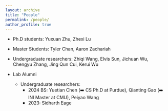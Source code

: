 ```yaml
---
layout: archive
title: "People"
permalink: /people/
author_profile: true
---
```

* Ph.D students: Yuxuan Zhu, Zhexi Lu
* Master Students: Tyler Chan, Aaron Zachariah
* Undergraduate researchers: Zhiqi Wang, Elvis Sun, Jichuan Wu, Chengyu Zhang, Jing Qun Cui, Kerui Wu

* Lab Alumni
    - Undergraduate researchers:
        - 2024 BS: Yuetian Chen (:arrow_right: CS Ph.D at Purdue), Qianting Gao (:arrow_right: INI Master at CMU), Peiyao Wang
        - 2023: Sidharth Eage

